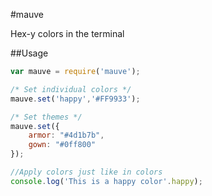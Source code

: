 #mauve

Hex-y colors in the terminal

##Usage

```javascript
var mauve = require('mauve');

/* Set individual colors */
mauve.set('happy','#FF9933');

/* Set themes */
mauve.set({
	armor: "#4d1b7b",
	gown: "#0ff800"
});

//Apply colors just like in colors
console.log('This is a happy color'.happy);
```
